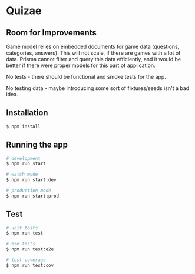 # Quizae

## Room for Improvements

Game model relies on embedded documents for game data (questions, categories, answers).
This will not scale, if there are games with a lot of data. Prisma cannot filter and query
this data efficiently, and it would be better if there were proper models for this part of application.

No tests - there should be functional and smoke tests for the app.

No testing data - maybe introducing some sort of fixtures/seeds isn't a bad idea. 

## Installation

```bash
$ npm install
```

## Running the app

```bash
# development
$ npm run start

# watch mode
$ npm run start:dev

# production mode
$ npm run start:prod
```

## Test

```bash
# unit tests
$ npm run test

# e2e tests
$ npm run test:e2e

# test coverage
$ npm run test:cov
```
